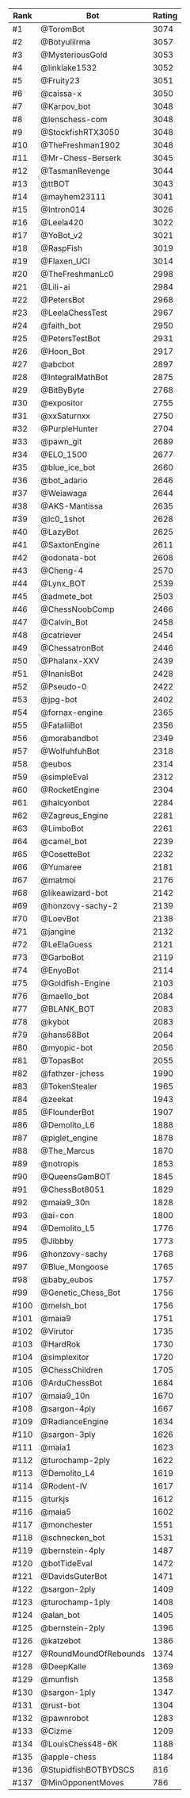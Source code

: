 Rank|Bot|Rating
---|---|---
#1|@ToromBot|3074
#2|@Botyuliirma|3057
#3|@MysteriousGold|3053
#4|@linklake1532|3052
#5|@Fruity23|3051
#6|@caissa-x|3050
#7|@Karpov_bot|3048
#8|@lenschess-com|3048
#9|@StockfishRTX3050|3048
#10|@TheFreshman1902|3048
#11|@Mr-Chess-Berserk|3045
#12|@TasmanRevenge|3044
#13|@ttBOT|3043
#14|@mayhem23111|3041
#15|@Intron014|3026
#16|@Leela420|3022
#17|@YoBot_v2|3021
#18|@RaspFish|3019
#19|@Flaxen_UCI|3014
#20|@TheFreshmanLc0|2998
#21|@Lili-ai|2984
#22|@PetersBot|2968
#23|@LeelaChessTest|2967
#24|@faith_bot|2950
#25|@PetersTestBot|2931
#26|@Hoon_Bot|2917
#27|@abcbot|2897
#28|@IntegralMathBot|2875
#29|@BitByByte|2768
#30|@expositor|2755
#31|@xxSaturnxx|2750
#32|@PurpleHunter|2704
#33|@pawn_git|2689
#34|@ELO_1500|2677
#35|@blue_ice_bot|2660
#36|@bot_adario|2646
#37|@Weiawaga|2644
#38|@AKS-Mantissa|2635
#39|@lc0_1shot|2628
#40|@LazyBot|2625
#41|@SaxtonEngine|2611
#42|@odonata-bot|2608
#43|@Cheng-4|2570
#44|@Lynx_BOT|2539
#45|@admete_bot|2503
#46|@ChessNoobComp|2466
#47|@Calvin_Bot|2458
#48|@catriever|2454
#49|@ChessatronBot|2446
#50|@Phalanx-XXV|2439
#51|@InanisBot|2428
#52|@Pseudo-0|2422
#53|@jpg-bot|2402
#54|@fornax-engine|2365
#55|@FataliiBot|2356
#56|@morabandbot|2349
#57|@WolfuhfuhBot|2318
#58|@eubos|2314
#59|@simpleEval|2312
#60|@RocketEngine|2304
#61|@halcyonbot|2284
#62|@Zagreus_Engine|2281
#63|@LimboBot|2261
#64|@camel_bot|2239
#65|@CosetteBot|2232
#66|@Yumaree|2181
#67|@matmoi|2176
#68|@likeawizard-bot|2142
#69|@honzovy-sachy-2|2139
#70|@LoevBot|2138
#71|@jangine|2132
#72|@LeElaGuess|2121
#73|@GarboBot|2119
#74|@EnyoBot|2114
#75|@Goldfish-Engine|2103
#76|@maello_bot|2084
#77|@BLANK_BOT|2083
#78|@kybot|2083
#79|@hans68Bot|2064
#80|@myopic-bot|2056
#81|@TopasBot|2055
#82|@fathzer-jchess|1990
#83|@TokenStealer|1965
#84|@zeekat|1943
#85|@FlounderBot|1907
#86|@Demolito_L6|1888
#87|@piglet_engine|1878
#88|@The_Marcus|1870
#89|@notropis|1853
#90|@QueensGamBOT|1845
#91|@ChessBot8051|1829
#92|@maia9_30n|1828
#93|@ai-con|1800
#94|@Demolito_L5|1776
#95|@Jibbby|1773
#96|@honzovy-sachy|1768
#97|@Blue_Mongoose|1765
#98|@baby_eubos|1757
#99|@Genetic_Chess_Bot|1756
#100|@melsh_bot|1756
#101|@maia9|1751
#102|@Virutor|1735
#103|@HardRok|1730
#104|@simplexitor|1720
#105|@ChessChildren|1705
#106|@ArduChessBot|1684
#107|@maia9_10n|1670
#108|@sargon-4ply|1667
#109|@RadianceEngine|1634
#110|@sargon-3ply|1626
#111|@maia1|1623
#112|@turochamp-2ply|1622
#113|@Demolito_L4|1619
#114|@Rodent-IV|1617
#115|@turkjs|1612
#116|@maia5|1602
#117|@monchester|1551
#118|@schnecken_bot|1531
#119|@bernstein-4ply|1487
#120|@botTideEval|1472
#121|@DavidsGuterBot|1471
#122|@sargon-2ply|1409
#123|@turochamp-1ply|1408
#124|@alan_bot|1405
#125|@bernstein-2ply|1396
#126|@katzebot|1386
#127|@RoundMoundOfRebounds|1374
#128|@DeepKalle|1369
#129|@munfish|1358
#130|@sargon-1ply|1347
#131|@rust-bot|1304
#132|@pawnrobot|1283
#133|@Cizme|1209
#134|@LouisChess48-6K|1188
#135|@apple-chess|1184
#136|@StupidfishBOTBYDSCS|816
#137|@MinOpponentMoves|786
